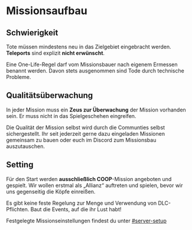 # Missionsaufbau

## Schwierigkeit

Tote müssen mindestens neu in das Zielgebiet eingebracht werden. **Teleports** sind explizit **nicht erwünscht**.

Eine One-Life-Regel darf vom Missionsbauer nach eigenem Ermessen benannt werden. Davon stets ausgenommen sind Tode durch technische Probleme.

## Qualitätsüberwachung

In jeder Mission muss ein **Zeus zur Überwachung** der Mission vorhanden sein. Er muss nicht in das Spielgeschehen eingreifen.

Die Qualität der Mission selbst wird durch die Communties selbst sichergestellt. Ihr seit jederzeit gerne dazu eingeladen Missionen gemeinsam zu bauen oder euch im Discord zum Missionsbau auszutauschen.

## Setting

Für den Start werden **ausschließlich COOP**-Mission angeboten und gespielt. Wir wollen erstmal als „Allianz“ auftreten und spielen, bevor wir uns gegenseitig die Köpfe einreißen.

Es gibt keine feste Regelung zur Menge und Verwendung von DLC-Pflichten. Baut die Events, auf die ihr Lust habt!

Festgelegte Missionseinstellungen findest du unter [#server-setup](../organisation/missionen.md#server-setup "mention")
